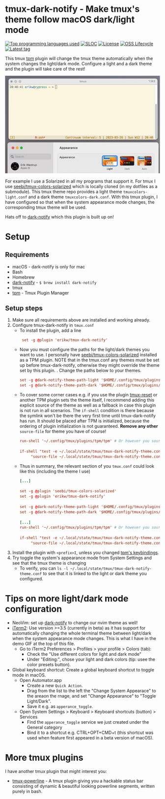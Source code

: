 # tmux-dark-notify - Make tmux's theme follow macOS dark/light mode 
[![Top programming languages used](https://img.shields.io/github/languages/top/erikw/tmux-dark-notify)](#)
[![SLOC](https://sloc.xyz/github/erikw/tmux-dark-notify)](#)
[![License](https://img.shields.io/github/license/erikw/tmux-dark-notify?color=informational)](LICENSE.txt)
[![OSS Lifecycle](https://img.shields.io/osslifecycle/erikw/tmux-dark-notify)](https://github.com/Netflix/osstracker)
[![Latest tag](https://img.shields.io/github/v/tag/erikw/tmux-dark-notify)](https://github.com/erikw/tmux-powerline/tags)

This tmux [tpm](https://github.com/tmux-plugins/tpm) plugin will change the tmux theme automatically when the system changes the light/dark mode. Configure a light and a dark theme and the plugin will take care of the rest!

![Demo of changing system theme](demo.gif)


For example I use a Solarized in all my programs that support it. For tmux I use [seebi/tmux-colors-solarized](https://github.com/seebi/tmux-colors-solarized) which is locally cloned (in my dotfiles as a submodule). This tmux theme repo provides a light theme `tmuxcolors-light.conf` and a dark theme `tmuxcolors-dark.conf`. With this tmux plugin, I have configured so that when the system appearance mode changes, the corresponding tmux theme will be used.

Hats off to [dark-notify](https://github.com/cormacrelf/dark-notify) which this plugin is built up on!

# Setup
## Requirements
* macOS - dark-notify is only for mac
* Bash
* Homebrew
* [dark-notify](https://github.com/cormacrelf/dark-notify) - `$ brew install dark-notify`
* tmux
* [tpm](https://github.com/tmux-plugins/tpm) - Tmux Plugin Manager

## Setup steps
1. Make sure all requirements above are installed and working already.
2. Configure tmux-dark-notify in `tmux.conf`
   * To install the plugin, add a line 
     ```conf
      set -g @plugin 'erikw/tmux-dark-notify'
     ```
   * Now you must configure the paths for the light/dark themes you want to use. I personally have [seebi/tmux-colors-solarized](https://github.com/seebi/tmux-colors-solarized) installed as a TPM plugin. NOTE that in the tmux.conf any themes must be set up before tmux-dark-notify, otherwise they might override the theme set by this plugin. . Change the paths below to your themes.
     ```conf
     set -g @dark-notify-theme-path-light '$HOME/.config/tmux/plugins/tmux-colors-solarized/tmuxcolors-light.conf'
     set -g @dark-notify-theme-path-dark '$HOME/.config/tmux/plugins/tmux-colors-solarized/tmuxcolors-dark.conf'
     ```
   * To cover some corner cases e.g. if you use the plugin [tmux-reset](https://github.com/hallazzang/tmux-reset) or another TPM plugin sets the theme itself, I recommend adding this explicit source of the theme as well as a fallback in case this plugin is not run in all scenarios. The `if-shell` condition is there because the symlink won't be there the very first time until tmux-dark-notify has run. It should be placed after TPM is initialized, because the ordering of plugin initialization is not guaranteed. **Remove any other** `source-file` for theme you have of course!
     ```conf
     run-shell '~/.config/tmux/plugins/tpm/tpm' # Or however you source tpm.

     if-shell "test -e ~/.local/state/tmux/tmux-dark-notify-theme.conf" \
	      "source-file ~/.local/state/tmux/tmux-dark-notify-theme.conf"
     ```
   * Thus in summary, the relevant section of you `tmux.conf` could look like this (including the theme I use)
     ```conf
     [...]

     set -g @plugin 'seebi/tmux-colors-solarized'
     set -g @plugin 'erikw/tmux-dark-notify'

     set -g @dark-notify-theme-path-light '$HOME/.config/tmux/plugins/tmux-colors-solarized/tmuxcolors-light.conf'
     set -g @dark-notify-theme-path-dark '$HOME/.config/tmux/plugins/tmux-colors-solarized/tmuxcolors-dark.conf'

     [...]
     run-shell '~/.config/tmux/plugins/tpm/tpm' # Or however you source tpm.

     if-shell "test -e ~/.local/state/tmux/tmux-dark-notify-theme.conf" \
	      "source-file ~/.local/state/tmux/tmux-dark-notify-theme.conf"
     ```
3. Install the plugin with `<prefix>I`, unless you changed [tpm's keybindings](https://github.com/tmux-plugins/tpm#key-bindings).
4. Try toggle the system's appearance mode from System Settings and see that the tmux theme is changing
   * To verify, you can `ls -l ~/.local/state/tmux/tmux-dark-notify-theme.conf` to see that it is linked to the light or dark theme you configured.



# Tips on more light/dark mode configuration
* NeoVim: set up [dark-notify](https://github.com/cormacrelf/dark-notify) to change our nvim theme as well!
* [iTerm2](https://iterm2.com/downloads.html): Use version >=3.5 (currently in beta) as it has support for automatically changing the whole terminal theme between light/dark when the system appearance mode changes. This is what I have in the demo GIF at the top of this file.
  * Go to iTerm2 Preferences > Profiles > your profile > Colors (tab):
    * Check the "Use different colors for light and dark mode"
    * Under "Editing:", chose your light and dark colors (tip: usee the color presets button).
* Global keyboard shortcut: Create a global keyboard shortcut to toggle mode in macOS.
  * Open Automator.app
    * Create a new `Quick Action`.
    * Drag from the list to the left the  "Change System Appearace" to the areaon the rnage, and set "Change Appearance" to "Toggle Light/Dark".
    * Save it e.g. as `apperance_toggle`.
  * Open System Settings > Keyboard > Keyboard shortcuts (button) > Services
    * Find the `apperance_toggle` service we just created under the General category
    * Bind it to a shortcut e.g.  CTRL+OPT+CMD+t (this shortcut was used when feature first appeared in a beta version of macOS).


# More tmux plugins
I have another tmux plugin that might interest you:
* [tmux-powerline](https://github.com/erikw/tmux-powerline) - A tmux plugin giving you a hackable status bar consisting of dynamic & beautiful looking powerline segments, written purely in bash.
